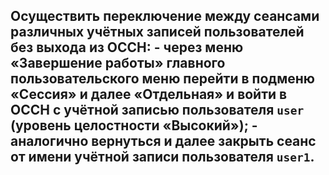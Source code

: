 ## Осуществить переключение между сеансами различных учётных записей пользователей без выхода из ОССН: - через меню «Завершение работы» главного пользовательского меню перейти в подменю «Сессия» и далее «Отдельная» и войти в ОССН с учётной записью пользователя `user` (уровень целостности «Высокий»); - аналогично вернуться и далее закрыть сеанс от имени учётной записи пользователя `user1`.


